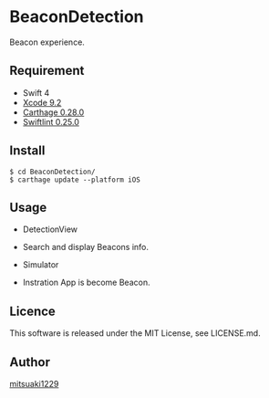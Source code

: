BeaconDetection
====

Beacon experience.

## Requirement

* Swift 4
* [Xcode 9.2](https://developer.apple.com/download/)
* [Carthage 0.28.0](https://github.com/Carthage/Carthage)
* [Swiftlint 0.25.0](https://github.com/realm/SwiftLint)

## Install

```
$ cd BeaconDetection/
$ carthage update --platform iOS
```

## Usage

* DetectionView
 - Search and display Beacons info.
* Simulator
 - Instration App is become Beacon.

## Licence

This software is released under the MIT License, see LICENSE.md.

## Author

[mitsuaki1229](https://github.com/mitsuaki1229)
